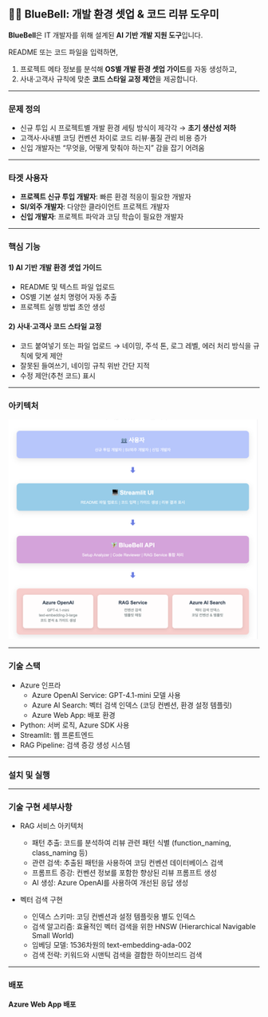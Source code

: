 ## 🧚‍♂️ BlueBell: 개발 환경 셋업 & 코드 리뷰 도우미

**BlueBell**은 IT 개발자를 위해 설계된 **AI 기반 개발 지원 도구**입니다.  

README 또는 코드 파일을 입력하면,  
1. 프로젝트 메타 정보를 분석해 **OS별 개발 환경 셋업 가이드**를 자동 생성하고,  
2. 사내·고객사 규칙에 맞춘 **코드 스타일 교정 제안**을 제공합니다.

---

### 문제 정의
- 신규 투입 시 프로젝트별 개발 환경 세팅 방식이 제각각 → **초기 생산성 저하**
- 고객사·사내별 코딩 컨벤션 차이로 코드 리뷰·품질 관리 비용 증가
- 신입 개발자는 “무엇을, 어떻게 맞춰야 하는지” 감을 잡기 어려움

---

### 타겟 사용자
- **프로젝트 신규 투입 개발자**: 빠른 환경 적응이 필요한 개발자
- **SI/외주 개발자**: 다양한 클라이언트 프로젝트 개발자
- **신입 개발자**: 프로젝트 파악과 코딩 학습이 필요한 개발자

---

### 핵심 기능

#### 1) AI 기반 개발 환경 셋업 가이드
   - README 및 텍스트 파일 업로드
   - OS별 기본 설치 명령어 자동 추출
   - 프로젝트 실행 방법 초안 생성

#### 2) 사내·고객사 코드 스타일 교정
- 코드 붙여넣기 또는 파일 업로드 → 네이밍, 주석 톤, 로그 레벨, 에러 처리 방식을 규칙에 맞게 제안
- 잘못된 들여쓰기, 네이밍 규칙 위반 간단 지적
- 수정 제안(추천 코드) 표시

---

### 아키텍처
<img src="./image/architecture.png" alt="Bluebell Architecture" width="500"/>

---

### 기술 스택
- Azure 인프라
   - Azure OpenAI Service: GPT-4.1-mini 모델 사용
   - Azure AI Search: 벡터 검색 인덱스 (코딩 컨벤션, 환경 설정 템플릿)
   - Azure Web App: 배포 환경
- Python: 서버 로직, Azure SDK 사용
- Streamlit: 웹 프론트엔드
- RAG Pipeline: 검색 증강 생성 시스템

---

### 설치 및 실행

---

### 기술 구현 세부사항
- RAG 서비스 아키텍처
   - 패턴 추출: 코드를 분석하여 리뷰 관련 패턴 식별 (function_naming, class_naming 등)
   - 관련 검색: 추출된 패턴을 사용하여 코딩 컨벤션 데이터베이스 검색
   - 프롬프트 증강: 컨벤션 정보를 포함한 향상된 리뷰 프롬프트 생성
   - AI 생성: Azure OpenAI를 사용하여 개선된 응답 생성

- 벡터 검색 구현
   - 인덱스 스키마: 코딩 컨벤션과 설정 템플릿용 별도 인덱스
   - 검색 알고리즘: 효율적인 벡터 검색을 위한 HNSW (Hierarchical Navigable Small World)
   - 임베딩 모델: 1536차원의 text-embedding-ada-002
   - 검색 전략: 키워드와 시맨틱 검색을 결합한 하이브리드 검색

---
### 배포
**Azure Web App 배포**
